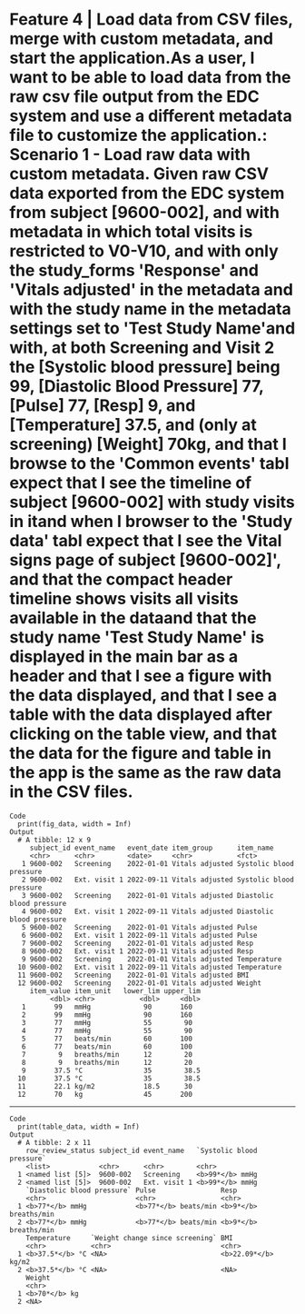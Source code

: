 # Feature 4 | Load data from CSV files, merge with custom metadata, and start the application.As a user, I want to be able to load data from the raw csv file output from the EDC system and use a different metadata file to customize the application.: Scenario 1 - Load raw data with custom metadata. Given raw CSV data exported from the EDC system from subject [9600-002], and with metadata in which total visits is restricted to V0-V10, and with only the study_forms 'Response' and 'Vitals adjusted' in the metadata and with the study name in the metadata settings set to 'Test Study Name'and with, at both Screening and Visit 2 the [Systolic blood pressure] being 99, [Diastolic Blood Pressure] 77, [Pulse] 77, [Resp] 9, and [Temperature] 37.5, and (only at screening) [Weight] 70kg, and that I browse to the 'Common events' tabI expect that I see the timeline of subject [9600-002] with study visits in itand when I browser to the 'Study data' tabI expect that I see the Vital signs page of subject [9600-002]', and that the compact header timeline shows visits all visits available in the dataand that the study name 'Test Study Name' is displayed in the main bar as a header and that I see a figure with the data displayed, and that I see a table with the data displayed after clicking on the table view, and that the data for the figure and table in the app is the same as the raw data in the CSV files.

    Code
      print(fig_data, width = Inf)
    Output
      # A tibble: 12 x 9
         subject_id event_name   event_date item_group      item_name               
         <chr>      <chr>        <date>     <chr>           <fct>                   
       1 9600-002   Screening    2022-01-01 Vitals adjusted Systolic blood pressure 
       2 9600-002   Ext. visit 1 2022-09-11 Vitals adjusted Systolic blood pressure 
       3 9600-002   Screening    2022-01-01 Vitals adjusted Diastolic blood pressure
       4 9600-002   Ext. visit 1 2022-09-11 Vitals adjusted Diastolic blood pressure
       5 9600-002   Screening    2022-01-01 Vitals adjusted Pulse                   
       6 9600-002   Ext. visit 1 2022-09-11 Vitals adjusted Pulse                   
       7 9600-002   Screening    2022-01-01 Vitals adjusted Resp                    
       8 9600-002   Ext. visit 1 2022-09-11 Vitals adjusted Resp                    
       9 9600-002   Screening    2022-01-01 Vitals adjusted Temperature             
      10 9600-002   Ext. visit 1 2022-09-11 Vitals adjusted Temperature             
      11 9600-002   Screening    2022-01-01 Vitals adjusted BMI                     
      12 9600-002   Screening    2022-01-01 Vitals adjusted Weight                  
         item_value item_unit   lower_lim upper_lim
              <dbl> <chr>           <dbl>     <dbl>
       1       99   mmHg             90       160  
       2       99   mmHg             90       160  
       3       77   mmHg             55        90  
       4       77   mmHg             55        90  
       5       77   beats/min        60       100  
       6       77   beats/min        60       100  
       7        9   breaths/min      12        20  
       8        9   breaths/min      12        20  
       9       37.5 °C               35        38.5
      10       37.5 °C               35        38.5
      11       22.1 kg/m2            18.5      30  
      12       70   kg               45       200  

---

    Code
      print(table_data, width = Inf)
    Output
      # A tibble: 2 x 11
        row_review_status subject_id event_name   `Systolic blood pressure`
        <list>            <chr>      <chr>        <chr>                    
      1 <named list [5]>  9600-002   Screening    <b>99*</b> mmHg          
      2 <named list [5]>  9600-002   Ext. visit 1 <b>99*</b> mmHg          
        `Diastolic blood pressure` Pulse                Resp                 
        <chr>                      <chr>                <chr>                
      1 <b>77*</b> mmHg            <b>77*</b> beats/min <b>9*</b> breaths/min
      2 <b>77*</b> mmHg            <b>77*</b> beats/min <b>9*</b> breaths/min
        Temperature     `Weight change since screening` BMI                
        <chr>           <chr>                           <chr>              
      1 <b>37.5*</b> °C <NA>                            <b>22.09*</b> kg/m2
      2 <b>37.5*</b> °C <NA>                            <NA>               
        Weight       
        <chr>        
      1 <b>70*</b> kg
      2 <NA>         

